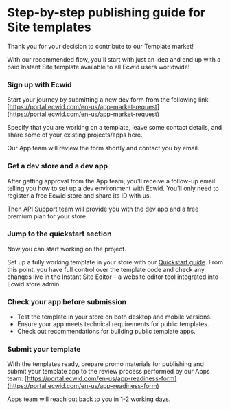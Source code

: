 # Step-by-step publishing guide for Site templates

Thank you for your decision to contribute to our Template market!

With our recommended flow, you'll start with just an idea and end up with a paid Instant Site template available to all Ecwid users worldwide!

### Sign up with Ecwid

Start your journey by submitting a new dev form from the following link: [https://portal.ecwid.com/en-us/app-market-request](https://portal.ecwid.com/en-us/app-market-request)

Specify that you are working on a template, leave some contact details, and share some of your existing projects/apps here.

Our App team will review the form shortly and contact you by email.

### Get a dev store and a dev app

After getting approval from the App team, you'll receive a follow-up email telling you how to set up a dev environment with Ecwid. You'll only need to register a free Ecwid store and share its ID with us.

Then API Support team will provide you with the dev app and a free premium plan for your store.

### Jump to the quickstart section

Now you can start working on the project.

Set up a fully working template in your store with our [Quickstart guide](../develop-site-templates/quickstart-guide-to-a-working-site-template.md). From this point, you have full control over the template code and check any changes live in the Instant Site Editor – a website editor tool integrated into Ecwid store admin.

### Check your app before submission

* Test the template in your store on both desktop and mobile versions.
* Ensure your app meets technical requirements for public templates.
* Check out recommendations for building public template apps.

### Submit your template

With the templates ready, prepare promo materials for publishing and submit your template app to the review process performed by our Apps team: [https://portal.ecwid.com/en-us/app-readiness-form](https://portal.ecwid.com/en-us/app-readiness-form)

Apps team will reach out back to you in 1-2 working days.
